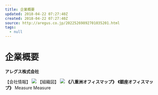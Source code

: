 ```yaml
---
title: 企業概要
updated: 2018-04-22 07:27:40Z
created: 2018-04-22 07:27:40Z
source: http://aregus.co.jp/20225269892701035201.html
tags:
  - null
---
```


# 企業概要

**アレグス株式会社**

【会社情報】
[![](../_resources/bca3c8eebcc4109b351174928394f022.jpg)]()
【組織図】
[![](../_resources/8c99e35ecfefe62b0c29b402e6401526.jpg)]()
**《八重洲オフィスマップ》**
**《銀座オフィスマップ》**
Measure
Measure
